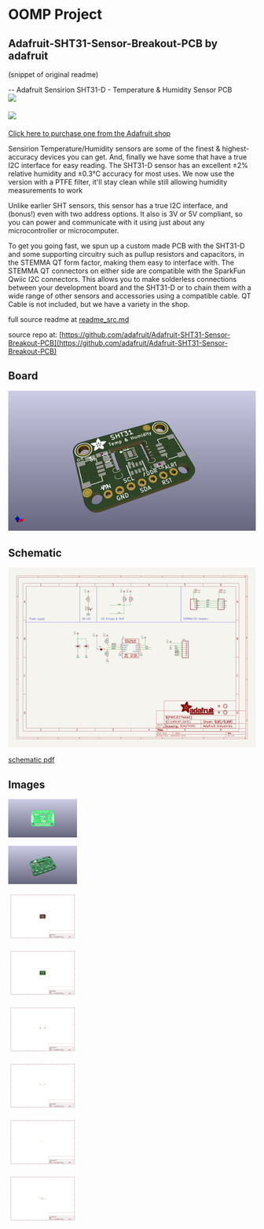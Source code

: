 # OOMP Project  
## Adafruit-SHT31-Sensor-Breakout-PCB  by adafruit  
  
(snippet of original readme)  
  
-- Adafruit Sensirion SHT31-D - Temperature & Humidity Sensor PCB  
<a href="http://www.adafruit.com/products/2857"><img src="assets/2857.jpg?raw=true" width="500px"><br/>  
<a href="http://www.adafruit.com/products/2857"><img src="assets/image.jpg?raw=true" width="500px"><br/>  
Click here to purchase one from the Adafruit shop</a>  
  
Sensirion Temperature/Humidity sensors are some of the finest & highest-accuracy devices you can get. And, finally we have some that have a true I2C interface for easy reading. The SHT31-D sensor has an excellent ±2% relative humidity and ±0.3°C accuracy for most uses. We now use the version with a PTFE filter, it'll stay clean while still allowing humidity measurements to work  
  
Unlike earlier SHT sensors, this sensor has a true I2C interface, and (bonus!) even with two address options. It also is 3V or 5V compliant, so you can power and communicate with it using just about any microcontroller or microcomputer.  
  
To get you going fast, we spun up a custom made PCB with the SHT31-D and some supporting circuitry such as pullup resistors and capacitors, in the STEMMA QT form factor, making them easy to interface with. The STEMMA QT connectors on either side are compatible with the SparkFun Qwiic I2C connectors. This allows you to make solderless connections between your development board and the SHT31-D or to chain them with a wide range of other sensors and accessories using a compatible cable. QT Cable is not included, but we have a variety in the shop.  
  
  full source readme at [readme_src.md](readme_src.md)  
  
source repo at: [https://github.com/adafruit/Adafruit-SHT31-Sensor-Breakout-PCB](https://github.com/adafruit/Adafruit-SHT31-Sensor-Breakout-PCB)  
## Board  
  
[![working_3d.png](working_3d_600.png)](working_3d.png)  
## Schematic  
  
[![working_schematic.png](working_schematic_600.png)](working_schematic.png)  
  
[schematic pdf](working_schematic.pdf)  
## Images  
  
[![working_3D_bottom.png](working_3D_bottom_140.png)](working_3D_bottom.png)  
  
[![working_3D_top.png](working_3D_top_140.png)](working_3D_top.png)  
  
[![working_assembly_page_01.png](working_assembly_page_01_140.png)](working_assembly_page_01.png)  
  
[![working_assembly_page_02.png](working_assembly_page_02_140.png)](working_assembly_page_02.png)  
  
[![working_assembly_page_03.png](working_assembly_page_03_140.png)](working_assembly_page_03.png)  
  
[![working_assembly_page_04.png](working_assembly_page_04_140.png)](working_assembly_page_04.png)  
  
[![working_assembly_page_05.png](working_assembly_page_05_140.png)](working_assembly_page_05.png)  
  
[![working_assembly_page_06.png](working_assembly_page_06_140.png)](working_assembly_page_06.png)  
